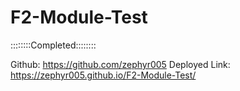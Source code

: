 # F2-Module-Test

::::::::Completed::::::::

Github: https://github.com/zephyr005
Deployed Link: https://zephyr005.github.io/F2-Module-Test/
